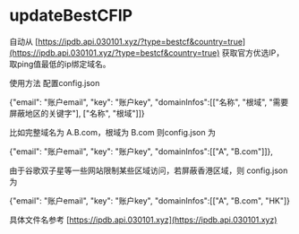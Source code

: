 # updateBestCFIP

自动从 [https://ipdb.api.030101.xyz/?type=bestcf&country=true](https://ipdb.api.030101.xyz/?type=bestcf&country=true) 获取官方优选IP，取ping值最低的ip绑定域名。

使用方法
配置config.json

{"email": "账户email", "key": "账户key", "domainInfos":[["名称", "根域", "需要屏蔽地区的关键字"], ["名称", "根域"]]}

比如完整域名为 A.B.com，根域为 B.com 则config.json 为

{"email": "账户email", "key": "账户key", "domainInfos":[["A", "B.com"]]},

由于谷歌双子星等一些网站限制某些区域访问，若屏蔽香港区域，则 config.json 为

{"email": "账户email", "key": "账户key", "domainInfos":[["A", "B.com", "HK"]}

具体文件名参考 [https://ipdb.api.030101.xyz](https://ipdb.api.030101.xyz)
